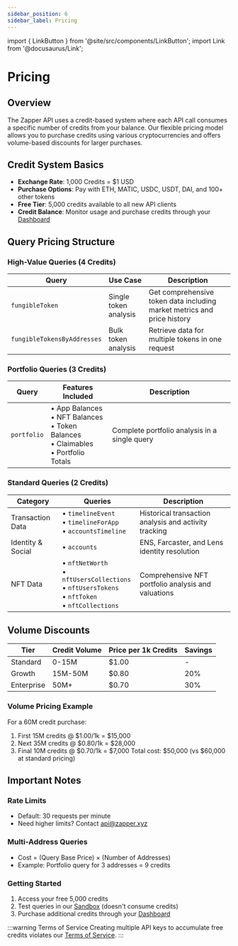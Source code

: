 ```yaml
---
sidebar_position: 6
sidebar_label: Pricing
---
```


import { LinkButton } from '@site/src/components/LinkButton';
import Link from '@docusaurus/Link';

# Pricing

## Overview
The Zapper API uses a credit-based system where each API call consumes a specific number of credits from your balance. Our flexible pricing model allows you to purchase credits using various cryptocurrencies and offers volume-based discounts for larger purchases.

## Credit System Basics
- **Exchange Rate**: 1,000 Credits = $1 USD
- **Purchase Options**: Pay with ETH, MATIC, USDC, USDT, DAI, and 100+ other tokens
- **Free Tier**: 5,000 credits available to all new API clients
- **Credit Balance**: Monitor usage and purchase credits through your [Dashboard](/dashboard)

## Query Pricing Structure

### High-Value Queries (4 Credits)
| Query | Use Case | Description |
|-------|----------|-------------|
| `fungibleToken` | Single token analysis | Get comprehensive token data including market metrics and price history |
| `fungibleTokensByAddresses` | Bulk token analysis | Retrieve data for multiple tokens in one request |

### Portfolio Queries (3 Credits)
| Query | Features Included | Description |
|-------|------------------|-------------|
| `portfolio` | • App Balances<br>• NFT Balances<br>• Token Balances<br>• Claimables<br>• Portfolio Totals | Complete portfolio analysis in a single query |

### Standard Queries (2 Credits)
| Category | Queries | Description |
|----------|---------|-------------|
| Transaction Data | • `timelineEvent`<br>• `timelineForApp`<br>• `accountsTimeline` | Historical transaction analysis and activity tracking |
| Identity & Social | • `accounts` | ENS, Farcaster, and Lens identity resolution |
| NFT Data | • `nftNetWorth`<br>• `nftUsersCollections`<br>• `nftUsersTokens`<br>• `nftToken`<br>• `nftCollections` | Comprehensive NFT portfolio analysis and valuations |

## Volume Discounts

| Tier | Credit Volume | Price per 1k Credits | Savings |
|------|---------------|---------------------|---------|
| Standard | 0-15M | $1.00 | - |
| Growth | 15M-50M | $0.80 | 20% |
| Enterprise | 50M+ | $0.70 | 30% |

### Volume Pricing Example
For a 60M credit purchase:
1. First 15M credits @ $1.00/1k = $15,000
2. Next 35M credits @ $0.80/1k = $28,000
3. Final 10M credits @ $0.70/1k = $7,000
Total cost: $50,000 (vs $60,000 at standard pricing)

## Important Notes

### Rate Limits
- Default: 30 requests per minute
- Need higher limits? Contact api@zapper.xyz

### Multi-Address Queries
- Cost = (Query Base Price) × (Number of Addresses)
- Example: Portfolio query for 3 addresses = 9 credits

### Getting Started
1. Access your free 5,000 credits
2. Test queries in our [Sandbox](/docs/api/sandbox) (doesn't consume credits)
3. Purchase additional credits through your [Dashboard](/dashboard)

<LinkButton href="/api" type="primary" buttonCopy="Get Started" />

:::warning Terms of Service
Creating multiple API keys to accumulate free credits violates our [Terms of Service](https://zapper.xyz/docs/api-terms-of-use.pdf).
:::
